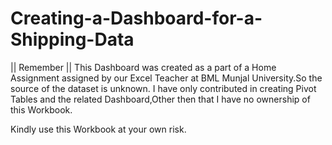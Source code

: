 # Creating-a-Dashboard-for-a-Shipping-Data

|| Remember ||
This Dashboard was created as a part of a Home Assignment assigned by our Excel Teacher at BML Munjal University.So the source of the dataset is unknown. I have only contributed in creating Pivot Tables and the related Dashboard,Other then that I have no ownership of this Workbook.

Kindly use this Workbook at your own risk.
